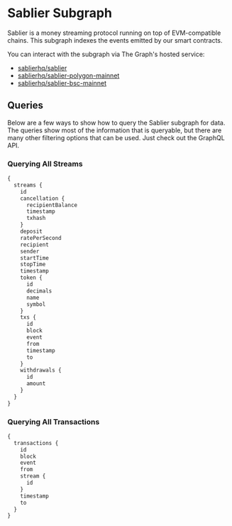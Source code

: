 # Sablier Subgraph

Sablier is a money streaming protocol running on top of EVM-compatible chains. This subgraph indexes the events emitted by our smart contracts.

You can interact with the subgraph via The Graph's hosted service:

- [sablierhq/sablier](https://thegraph.com/explorer/subgraph/sablierhq/sablier)
- [sablierhq/sablier-polygon-mainnet](https://thegraph.com/explorer/subgraph/sablierhq/sablier-polygon-mainnet)
- [sablierhq/sablier-bsc-mainnet](https://thegraph.com/explorer/subgraph/sablierhq/sablier-bsc-mainnet)

## Queries

Below are a few ways to show how to query the Sablier subgraph for data. The queries show most of the information that
is queryable, but there are many other filtering options that can be used. Just check out the GraphQL API.

### Querying All Streams

```graphql
{
  streams {
    id
    cancellation {
      recipientBalance
      timestamp
      txhash
    }
    deposit
    ratePerSecond
    recipient
    sender
    startTime
    stopTime
    timestamp
    token {
      id
      decimals
      name
      symbol
    }
    txs {
      id
      block
      event
      from
      timestamp
      to
    }
    withdrawals {
      id
      amount
    }
  }
}
```

### Querying All Transactions

```graphql
{
  transactions {
    id
    block
    event
    from
    stream {
      id
    }
    timestamp
    to
  }
}
```
